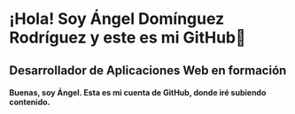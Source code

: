 # ¡Hola! Soy Ángel Domínguez Rodríguez y este es mi GitHub👋
## Desarrollador de Aplicaciones Web en formación
#### Buenas, soy Ángel. Esta es mi cuenta de GitHub, donde iré subiendo contenido.
